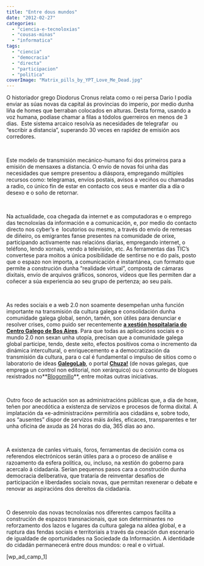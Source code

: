 ```yaml
---
title: "Entre dous mundos"
date: "2012-02-27"
categories: 
  - "ciencia-e-tecnoloxias"
  - "cousas-minas"
  - "informatica"
tags: 
  - "ciencia"
  - "democracia"
  - "directa"
  - "participacion"
  - "politica"
coverImage: "Matrix_pills_by_YPT_Love_Me_Dead.jpg"
---
```


O historiador grego Diodorus Cronus relata como o rei persa Dario I podía enviar as súas novas da capital ás provincias do imperio, por medio dunha liña de homes que berraban colocados en alturas. Desta forma, usando a voz humana, podíase chamar a filas a tódolos guerreiros en menos de 3 dias.  Este sistema arcaico resolvía as necesidades de telegrafar  ou “escribir a distancia”, superando 30 veces en rapidez de emisión aos corredores.

 

Este modelo de transmisión mecánico-humano foi dos primeiros para a emisión de mensaxes a distancia. O envío de novas foi unha das necesidades que sempre presentou a diáspora, empregando múltiples recursos como: telegramas, envíos postais, avisos a veciños ou chamadas a radio, co único fin de estar en contacto cos seus e manter día a día o desexo e o soño de retornar.

 

Na actualidade, coa chegada da internet e as computadoras e o emprego das tecnoloxías da información e a comunicación, e, por medio do contacto directo nos cyber’s e  locutorios ou mesmo, a través do envío de remesas de diñeiro, os emigrantes fanse presentes na comunidade de orixe, participando activamente nas relacións diarias, empregando internet, o teléfono, lendo xornais, vendo a televisión, etc. As ferramentas das TIC’s convertese para moitos a única posibilidade de sentirse no e do país, posto que o espazo non importa, a comunicación é instantánea, cun formato que permite a construción dunha “realidade virtual”, composta de cámaras dixitais, envío de arquivos gráficos, sonoros, vídeos que lles permiten dar a coñecer a súa experiencia ao seu grupo de pertenza; ao seu país.

 

As redes sociais e a web 2.0 non soamente desempeñan unha función importante na transmisión da cultura galega e consolidación dunha comunidade galega global, senón, tamén, son útiles para denunciar e resolver crises, como puido ser recentemente **[a xestión hospitalaria do Centro Galego de Bos Aires](http://cadernos.blogaliza.org/2011/01/20/a-xestion-da-area-hospitalaria-do-centro-galego-de-bos-aires-retorna-a-directiva-desta-entidade/)**. Para que todas as aplicacións sociais e o mundo 2.0 non sexan unha utopía, precisan que a comunidade galega global participe, tendo, deste xeito, efectos positivos coma o incremento da dinámica intercultural, o enriquecemento e a democratización da transmisión da cultura, para o cal é fundamental o impulso de sitios como o laboratorio de ideas **[GalegoLab](http://galegolab.org/)**, o portal **[Chuza!](http://chuza.gl/)** (de novas galegas, que emprega un control non editorial, non xerárquico) ou o conxunto de blogues rexistrados no**[Blogomillo](http://blogaliza.org/blogomillo/)**, entre moitas outras iniciativas.

 

Outro foco de actuación son as administracións públicas que, a día de hoxe, teñen por anecdótica a existenza de servizos e procesos de forma dixital. A implatación da «e-administración» permitiría aos cidadáns e, sobre todo, aos “ausentes” dispor de servizos máis áxiles, eficaces, transparentes e ter unha oficina de axuda as 24 horas do dia, 365 días ao ano.

 

A existenza de canles virtuais, foros, ferramentas de decisión coma os referendos electrónicos serán útiles para a o proceso de análise e razoamento da esfera política, ou, incluso, na xestión do goberno para acercalo á cidadanía. Serían pequenos pasos cara a construción dunha democracia deliberativa, que trataría de reinventar desafíos de participación e liberdades sociais novas, que permitan rexenerar o debate e renovar as aspiracións dos dereitos da cidadanía.

 

O desenrolo das novas tecnoloxías nos diferentes campos facilita a construción de espazos transnacionais, que son determinantes no reforzamento dos lazos e lugares da cultura galega na aldea global, e a ruptura das fendas sociais e territoriais a través da creación dun escenario de igualdade de oportunidades na Sociedade da Información. A identidade do cidadán permanecerá entre dous mundos: o real e o virtual.

\[wp\_ad\_camp\_1\]
